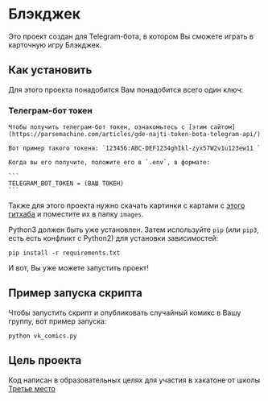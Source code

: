 # Блэкджек

Это проект создан для Telegram-бота, в котором Вы сможете играть в карточную игру Блэкджек.

## Как установить

Для этого проекта понадобится Вам понадобится всего один ключ:

### Телеграм-бот токен

    Чтобы получить телеграм-бот токен, ознакомьтесь с [этим сайтом](https://parsemachine.com/articles/gde-najti-token-bota-telegram-api/)

    Вот пример такого токена: `123456:ABC-DEF1234ghIkl-zyx57W2v1u123ew11 `

    Когда вы его получите, положите его в `.env`, в формате:

    ```
    TELEGRAM_BOT_TOKEN = (ВАШ ТОКЕН)
    ```

Также для этого проекта нужно скачать картинки с картами с [этого гитхаба](https://github.com/crobertsbmw/deckofcards/tree/master/static/img) и поместите их в папку `images`.


Python3 должен быть уже установлен. Затем используйте `pip` (или `pip3`, есть есть конфликт с Python2) для установки зависимостей:
```
pip install -r requirements.txt
```

И вот, Вы уже можете запустить проект!

## Пример запуска скрипта
Чтобы запустить скрипт и опубликовать случайный комикс в Вашу группу, вот пример запуска:
```
python vk_comics.py
```

## Цель проекта
Код написан в образовательных целях для участия в хакатоне от школы [Третье место](https://3place.ru/)